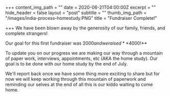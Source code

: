 +++
content_img_path = ""
date = 2020-06-21T04:00:00Z
excerpt = ""
hide_header = false
layout = "post"
subtitle = ""
thumb_img_path = "/images/india-process-homestudy.PNG"
title = "Fundraiser Complete!"

+++
We have been blown away by the generosity of our family, friends, and complete strangers!

Our goal for this first fundraiser was $2000 and we raised **$4000!** 

To update you on our progress we are making our way through a mountain of paper work, interviews, appointments, etc  (AKA the home study).  Our goal is to be done with our home study by the end of July. 

We'll report back once we have some thing more exciting to share but for now we will keep working through this mountain of paperwork and reminding our selves at the end of all this is our kiddo waiting to come home.